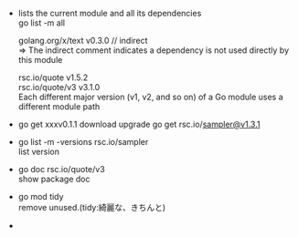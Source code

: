 - lists the current module and all its dependencies  
  go list -m all  
  
  golang.org/x/text v0.3.0 // indirect  
  => The indirect comment indicates a dependency is not used directly by this module  
  
  rsc.io/quote v1.5.2  
  rsc.io/quote/v3 v3.1.0  
  Each different major version (v1, v2, and so on) of a Go module uses a different module path
  
      
- go get xxxv0.1.1   download upgrade
  go get rsc.io/sampler@v1.3.1
  
- go list -m -versions rsc.io/sampler  
  list version
  
- go doc rsc.io/quote/v3  
  show package doc
  
-  go mod tidy  
   remove unused.(tidy:綺麗な、きちんと) 
-  
